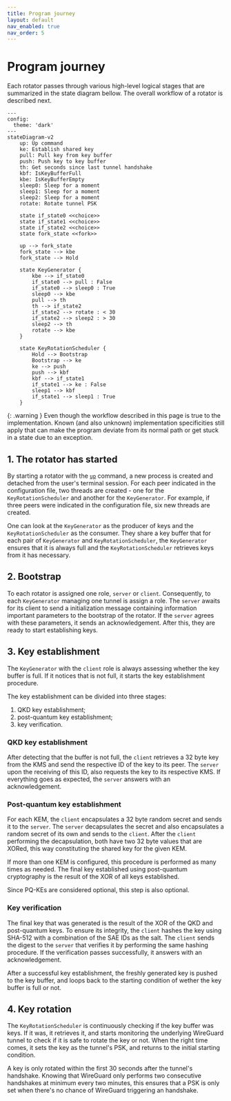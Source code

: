 ```yaml
---
title: Program journey
layout: default
nav_enabled: true
nav_order: 5
---
```


# Program journey

Each rotator passes through various high-level logical stages that are summarized in the state diagram bellow. The overall workflow of a rotator is described next.

```mermaid
---
config:
  theme: 'dark'
---
stateDiagram-v2
    up: Up command
    ke: Establish shared key
    pull: Pull key from key buffer
    push: Push key to key buffer
    th: Get seconds since last tunnel handshake
    kbf: IsKeyBufferFull
    kbe: IsKeyBufferEmpty
    sleep0: Sleep for a moment
    sleep1: Sleep for a moment
    sleep2: Sleep for a moment
    rotate: Rotate tunnel PSK

    state if_state0 <<choice>>
    state if_state1 <<choice>>
    state if_state2 <<choice>>
    state fork_state <<fork>>

    up --> fork_state
    fork_state --> kbe
    fork_state --> Hold
    
    state KeyGenerator {
        kbe --> if_state0
        if_state0 --> pull : False
        if_state0 --> sleep0 : True
        sleep0 --> kbe
        pull --> th
        th --> if_state2
        if_state2 --> rotate : < 30 
        if_state2 --> sleep2 : > 30 
        sleep2 --> th
        rotate --> kbe
    }

    state KeyRotationScheduler {
        Hold --> Bootstrap
        Bootstrap --> ke
        ke --> push
        push --> kbf 
        kbf --> if_state1
        if_state1 --> ke : False
        sleep1 --> kbf
        if_state1 --> sleep1 : True
    }
```

{: .warning }
Even though the workflow described in this page is true to the implementation. Known (and also unknown) implementation specificities still apply that can make the program deviate from its normal path or get stuck in a state due to an exception.

## 1. The rotator has started

By starting a rotator with the [`up`](/cli/up.html) command, a new process is created and detached from the user's terminal session. For each peer indicated in the configuration file, two threads are created - one for the `KeyRotationScheduler` and another for the `KeyGenerator`. For example, if three peers were indicated in the configuration file, six new threads are created.

One can look at the `KeyGenerator` as the producer of keys and the `KeyRotationScheduler` as the consumer. They share a key buffer that for each pair of `KeyGenerator` and `KeyRotationScheduler`, the `KeyGenerator` ensures that it is always full and the `KeyRotationScheduler` retrieves keys from it has necessary. 

## 2. Bootstrap

To each rotator is assigned one role, `server` or `client`. Consequently, to each `KeyGenerator` managing one tunnel is assign a role. The `server` awaits for its client to send a initialization message containing information important parameters to the bootstrap of the rotator. If the `server` agrees with these parameters, it sends an acknowledgement. After this, they are ready to start establishing keys.

## 3. Key establishment

The `KeyGenerator` with the `client` role is always assessing whether the key buffer is full. If it notices that is not full, it starts the key establishment procedure. 

The key establishment can be divided into three stages:
1. QKD key establishment;
2. post-quantum key establishment; 
3. key verification.

### QKD key establishment

After detecting that the buffer is not full, the `client` retrieves a 32 byte key from the KMS and send the respective ID of the key to its peer. The `server` upon the receiving of this ID, also requests the key to its respective KMS. If everything goes as expected, the `server` answers with an acknowledgement.

### Post-quantum key establishment

For each KEM, the `client` encapsulates a 32 byte random secret and sends it to the `server`. The `server` decapsulates the secret and also encapsulates a random secret of its own and sends to the `client`. After the `client` performing the decapsulation, both have two 32 byte values that are XORed, this way constituting the shared key for the given KEM.

If more than one KEM is configured, this procedure is performed as many times as needed. The final key established using post-quantum cryptography is the result of the XOR of all keys established.

Since PQ-KEs are considered optional, this step is also optional.

### Key verification

The final key that was generated is the result of the XOR of the QKD and post-quantum keys. To ensure its integrity, the `client` hashes the key using SHA-512 with a combination of the SAE IDs as the salt. The `client` sends the digest to the `server` that verifies it by performing the same hashing procedure. If the verification passes successfully, it answers with an acknowledgement.

After a successful key establishment, the freshly generated key is pushed to the key buffer, and loops back to the starting condition of wether the key buffer is full or not.

## 4. Key rotation

The `KeyRotationScheduler` is continuously checking if the key buffer was keys. If it was, it retrieves it, and starts monitoring the underlying WireGuard tunnel to check if it is safe to rotate the key or not. When the right time comes, it sets the key as the tunnel's PSK, and returns to the initial starting condition. 

A key is only rotated within the first 30 seconds after the tunnel's handshake. Knowing that WireGuard only performs two consecutive handshakes at minimum every two minutes, this ensures that a PSK is only set when there's no chance of WireGuard triggering an handshake. 
